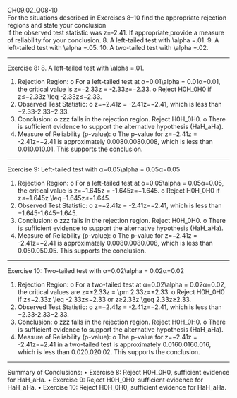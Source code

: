 
CH09.02_Q08-10  
For the situations described in Exercises 8–10 find the appropriate rejection regions and state your conclusion  
if the observed test statistic was z=-2.41. If appropriate,provide a measure of reliability for your conclusion.
8. A left-tailed test with \alpha =.01.
9. A left-tailed test with \alpha =.05.
10. A two-tailed test with \alpha =.02.

---
Exercise 8: 8. A left-tailed test with \alpha =.01.
1.	Rejection Region:
o	For a left-tailed test at α=0.01\alpha = 0.01α=0.01, the critical value is z=−2.33z = -2.33z=−2.33.
o	Reject H0H_0H0 if z≤−2.33z \leq -2.33z≤−2.33.
2.	Observed Test Statistic:
o	z=−2.41z = -2.41z=−2.41, which is less than −2.33-2.33−2.33.
3.	Conclusion:
o	zzz falls in the rejection region. Reject H0H_0H0.
o	There is sufficient evidence to support the alternative hypothesis (HaH_aHa).
4.	Measure of Reliability (p-value):
o	The p-value for z=−2.41z = -2.41z=−2.41 is approximately 0.0080.0080.008, which is less than 0.010.010.01. This supports the conclusion.
---
Exercise 9: Left-tailed test with α=0.05\alpha = 0.05α=0.05
1.	Rejection Region:
o	For a left-tailed test at α=0.05\alpha = 0.05α=0.05, the critical value is z=−1.645z = -1.645z=−1.645.
o	Reject H0H_0H0 if z≤−1.645z \leq -1.645z≤−1.645.
2.	Observed Test Statistic:
o	z=−2.41z = -2.41z=−2.41, which is less than −1.645-1.645−1.645.
3.	Conclusion:
o	zzz falls in the rejection region. Reject H0H_0H0.
o	There is sufficient evidence to support the alternative hypothesis (HaH_aHa).
4.	Measure of Reliability (p-value):
o	The p-value for z=−2.41z = -2.41z=−2.41 is approximately 0.0080.0080.008, which is less than 0.050.050.05. This supports the conclusion.
---
Exercise 10: Two-tailed test with α=0.02\alpha = 0.02α=0.02
1.	Rejection Region:
o	For a two-tailed test at α=0.02\alpha = 0.02α=0.02, the critical values are z=±2.33z = \pm 2.33z=±2.33.
o	Reject H0H_0H0 if z≤−2.33z \leq -2.33z≤−2.33 or z≥2.33z \geq 2.33z≥2.33.
2.	Observed Test Statistic:
o	z=−2.41z = -2.41z=−2.41, which is less than −2.33-2.33−2.33.
3.	Conclusion:
o	zzz falls in the rejection region. Reject H0H_0H0.
o	There is sufficient evidence to support the alternative hypothesis (HaH_aHa).
4.	Measure of Reliability (p-value):
o	The p-value for z=−2.41z = -2.41z=−2.41 in a two-tailed test is approximately 0.0160.0160.016, which is less than 0.020.020.02. This supports the conclusion.
________________________________________
Summary of Conclusions:
•	Exercise 8: Reject H0H_0H0, sufficient evidence for HaH_aHa.
•	Exercise 9: Reject H0H_0H0, sufficient evidence for HaH_aHa.
•	Exercise 10: Reject H0H_0H0, sufficient evidence for HaH_aHa.

